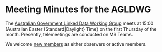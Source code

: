 # Meeting Minutes for the AGLDWG

The [Australian Government Linked Data Working Group](https://www.linked.data.gov.au/) meets at 15:00 (Australian Easter {Standard|Daylight} Time) on the first Thursday of the month. Presently, telemeetings are conducted on MS Teams.

We welcome [new members](https://www.linked.data.gov.au/join) as either observers or active members. 
